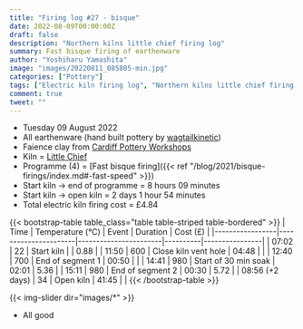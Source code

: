 ```yaml
---
title: "Firing log #27 - bisque"
date: 2022-08-09T00:00:00Z
draft: false
description: "Northern kilns little chief firing log"
summary: Fast bisque firing of earthenware
author: "Yoshiharu Yamashita"
image: "images/20220811_085805-min.jpg"
categories: ["Pottery"]
tags: ["Electric kiln firing log", "Northern kilns little chief firing log", "Firing log", "Bisque firing"]
comment: true
tweet: ""
---
```


- Tuesday 09 August 2022
- All earthenware (hand built pottery by [wagtailkinetic](https://www.instagram.com/wagtailkinetic))
- Faience clay from [Cardiff Pottery Workshops](https://www.cardiffpotteryworkshops.com/)
- Kiln = [Little Chief](https://northernkilns.com/product/northern-kilns-little-chief/)
- Programme (4) = [Fast bisque firing]({{< ref "/blog/2021/bisque-firings/index.md#-fast-speed" >}})
- Start kiln -> end of programme = 8 hours 09 minutes
- Start kiln -> open kiln = 2 days 1 hour 54 minutes
- Total electric kiln firing cost = &pound;4.84

{{< bootstrap-table table_class="table table-striped table-bordered" >}}
| Time            | Temperature (&deg;C) | Event                 | Duration | Cost (&pound;) |
|-----------------|----------------------|-----------------------|----------|----------------|
| 07:02           | 22                   | Start kiln            |          | 0.88           |
| 11:50           | 600                  | Close kiln vent hole  | 04:48    |                |
| 12:40           | 700                  | End of segment 1      | 00:50    |                |
| 14:41           | 980                  | Start of 30 min soak  | 02:01    | 5.36           |
| 15:11           | 980                  | End of segment 2      | 00:30    | 5.72           |
| 08:56 (+2 days) | 34                   | Open kiln             | 41:45    |                |
{{< /bootstrap-table >}}

{{< img-slider dir="images/*" >}}

- All good